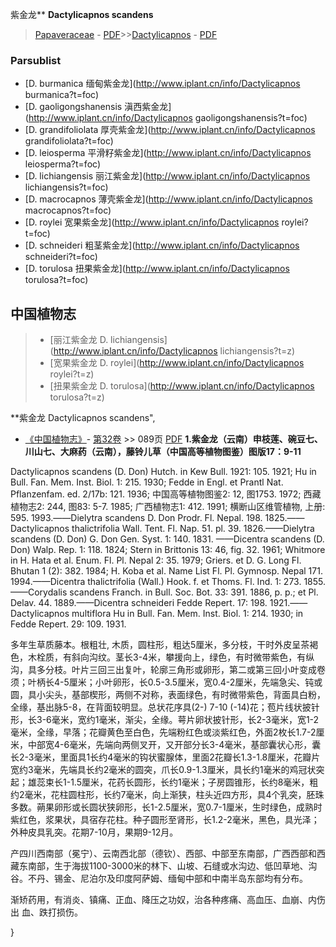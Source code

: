 紫金龙** **Dactylicapnos scandens**

> [Papaveraceae](http://www.iplant.cn/info/Papaveraceae?t=foc) - [PDF](http://www.iplant.cn/foc/pdf/Papaveraceae.pdf)>>[Dactylicapnos](http://www.iplant.cn/info/Dactylicapnos?t=foc) - [PDF](http://www.iplant.cn/foc/pdf/Dactylicapnos.pdf)


### Parsublist

* [D.  burmanica  缅甸紫金龙](http://www.iplant.cn/info/Dactylicapnos burmanica?t=foc)
* [D.  gaoligongshanensis  滇西紫金龙](http://www.iplant.cn/info/Dactylicapnos gaoligongshanensis?t=foc)
* [D.  grandifoliolata  厚壳紫金龙](http://www.iplant.cn/info/Dactylicapnos grandifoliolata?t=foc)
* [D.  leiosperma  平滑籽紫金龙](http://www.iplant.cn/info/Dactylicapnos leiosperma?t=foc)
* [D.  lichiangensis  丽江紫金龙](http://www.iplant.cn/info/Dactylicapnos lichiangensis?t=foc)
* [D.  macrocapnos  薄壳紫金龙](http://www.iplant.cn/info/Dactylicapnos macrocapnos?t=foc)
* [D.  roylei  宽果紫金龙](http://www.iplant.cn/info/Dactylicapnos roylei?t=foc)
* [D.  schneideri  粗茎紫金龙](http://www.iplant.cn/info/Dactylicapnos schneideri?t=foc)
* [D.  torulosa  扭果紫金龙](http://www.iplant.cn/info/Dactylicapnos torulosa?t=foc)

## 中国植物志

> * [丽江紫金龙  D.  lichiangensis](http://www.iplant.cn/info/Dactylicapnos lichiangensis?t=z)
> * [宽果紫金龙  D.  roylei](http://www.iplant.cn/info/Dactylicapnos roylei?t=z)
> * [扭果紫金龙  D.  torulosa](http://www.iplant.cn/info/Dactylicapnos torulosa?t=z)

**紫金龙 Dactylicapnos scandens",

* [《中国植物志》](http://www.iplant.cn/frps)- [第32卷](http://www.iplant.cn/frps/vol/32) >> 089页 [PDF](http://www.iplant.cn/frps/pdf/32/089.pdf)
**1.紫金龙（云南）申枝莲、碗豆七、川山七、大麻药（云南），藤铃儿草（中国高等植物图鉴）图版17：9-11**

Dactylicapnos scandens (D. Don) Hutch. in Kew Bull. 1921: 105. 1921; Hu in Bull. Fan. Mem. Inst. Biol. 1: 215. 1930; Fedde in Engl. et Prantl Nat. Pflanzenfam. ed. 2/17b: 121. 1936; 中国高等植物图鉴2: 12, 图1753. 1972; 西藏植物志2: 244, 图83: 5-7. 1985; 广西植物志1: 412. 1991; 横断山区维管植物, 上册: 595. 1993.——Dielytra scandens D. Don Prodr. Fl. Nepal. 198. 1825.——Dactylicapnos thalictrifolia Wall. Tent. Fl. Nap. 51. pl. 39. 1826.——Dielytra scandens (D. Don) G. Don Gen. Syst. 1: 140. 1831. ——Dicentra scandens (D. Don) Walp. Rep. 1: 118. 1824; Stern in Brittonis 13: 46, fig. 32. 1961; Whitmore in H. Hata et al. Enum. Fl. Pl. Nepal 2: 35. 1979; Griers. et D. G. Long Fl. Bhutan 1 (2): 382. 1984; H. Koba et al. Name List Fl. Pl. Gymnosp. Nepal 171. 1994.——Dicentra thalictrifolia (Wall.) Hook. f. et Thoms. Fl. Ind. 1: 273. 1855.——Corydalis scandens Franch. in Bull. Soc. Bot. 33: 391. 1886, p. p.; et Pl. Delav. 44. 1889.——Dicentra schneideri Fedde Repert. 17: 198. 1921.——Dactylicapnos multiflora Hu in Bull. Fan. Mem. Inst. Biol. 1: 214. 1930; in Fedde Repert. 29: 109. 1931.

多年生草质藤本。根粗壮, 木质，圆柱形，粗达5厘米，多分枝，干时外皮呈茶褐色，木栓质，有斜向沟纹。茎长3-4米，攀援向上，绿色，有时微带紫色，有纵沟，具多分枝。叶片三回三出复叶，轮廓三角形或卵形，第二或第三回小叶变成卷须；叶柄长4-5厘米；小叶卵形，长0.5-3.5厘米，宽0.4-2厘米，先端急尖、钝或圆，具小尖头，基部楔形，两侧不对称，表面绿色，有时微带紫色，背面具白粉，全缘，基出脉5-8，在背面较明显。总状花序具(2-) 7-10 (-14)花；苞片线状披针形，长3-6毫米，宽约1毫米，渐尖，全缘。萼片卵状披针形，长2-3毫米，宽1-2毫米，全缘，早落；花瓣黄色至白色，先端粉红色或淡紫红色，外面2枚长1.7-2厘米，中部宽4-6毫米，先端向两侧叉开，又开部分长3-4毫米，基部囊状心形，囊长2-3毫米，里面具1长约4毫米的钩状蜜腺体，里面2花瓣长1.3-1.8厘米，花瓣片宽约3毫米，先端具长约2毫米的圆突，爪长0.9-1.3厘米，具长约1毫米的鸡冠状突起；雄蕊束长1-1.5厘米，花药长圆形，长约1毫米；子房圆锥形，长约8毫米，粗约2毫米，花柱圆柱形，长约7毫米，向上渐狭，柱头近四方形，具4个乳突，胚珠多数。蒴果卵形或长圆状狭卵形，长1-2.5厘米，宽0.7-1厘米，生时绿色，成熟时紫红色，浆果状，具宿存花柱。种子圆形至肾形，长1.2-2毫米，黑色，具光泽；外种皮具乳突。花期7-10月，果期9-12月。

产四川西南部（冕宁）、云南西北部（德钦）、西部、中部至东南部，广西西部和西藏东南部，生于海拔1100-3000米的林下、山坡、石缝或水沟边、低凹草地、沟谷。不丹、锡金、尼泊尔及印度阿萨姆、缅甸中部和中南半岛东部均有分布。

渐矫药用，有消炎、镇痛、正血、降压之功奴，治各种疼痛、高血压、血崩、内伤出 血、跌打损伤。


}